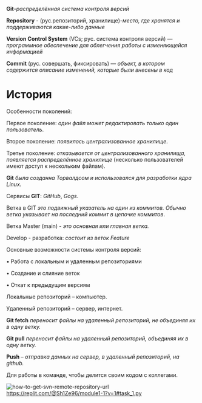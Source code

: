 
  <strong>Git</strong>-<i>распределённая система контроля версий</i>
  
  <strong>Repository</strong> - (рус.репозиторий, хранилище)-<i>место, где хранятся и поддерживаются какие-либо данные</i>
  
<strong>Version Control System</strong> (VCs; pус. система контроля версий) — <i>программное обеспечение для облегчения работы с изменяющейся информацией</i>

<strong>Commit</strong> (рус. совершать, фиксировать) — <i>объект, в котором содержится описание изменений, которые были внесены в код</i>

<h1><strong>История</strong></h1>

Особенности поколений:

Первое поколение: <i>один файл может редактировать только один пользователь</i>.

Второе поколение: <i>появилось централизованное хранилище</i>.

Третье поколение: <i>отказывается от централизованного хранилища, появляется распределённое хранилище</i> (несколько пользователей имеют доступ к нескольким файлам).

<strong>Git</strong> <i>была созданна Торвалдсом и использовался для разработки ядра Linux.</i>

Сервисы <b>GIT</b>: <em>GitHub</em>, <em>Gogs</em>.

Ветка в GIT <i>это подвижный указатель на один из коммитов. Обычно ветка указывает на последний коммит в цепочке коммитов</i>.

Ветка Master (main) - <i>это основная или главная ветка.</i>

Develop - разработка: <i>состоит из веток Feature</i>

Основные возможности системы контроля версий:

•	Работа с локальным и удаленным репозиториями

•	Создание и слияние веток

•	Откат к предыдущим версиям 

Локальные репозиторий – компьютер.

Удаленный репозиторий – сервер, интернет.

<b>Git fetch</b> <i>переносит файлы на удаленный репозиторий, не объединяя их в одну ветку.</i>

<b>Git pull</b> <i>переносит файлы на удаленный репозиторий, объединяя их в одну ветку.</i>

<b>Push</b> – <i>отправка данных на сервер, в удаленный репозиторий, на github.</i>

Для работы в команде, чтобы делится своим кодом с коллегами.

![how-to-get-svn-remote-repository-url](https://user-images.githubusercontent.com/97594467/150105288-afb0c954-3f81-4546-b5d4-ec238f763a69.png)
https://replit.com/@Sh1Ze96/module1-1?v=1#task_1.py
